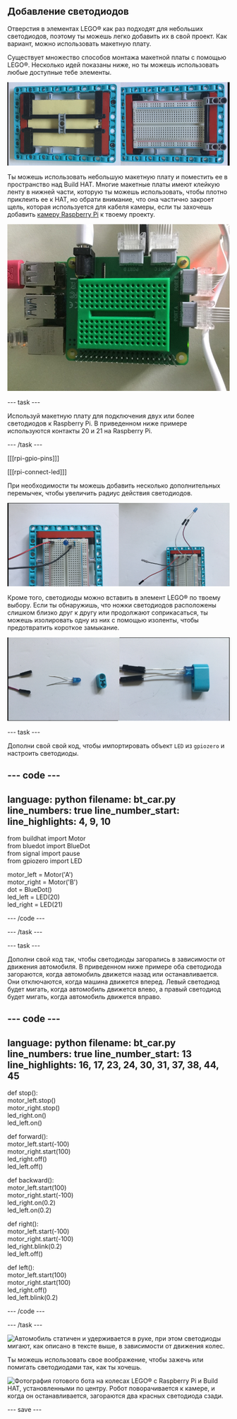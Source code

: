 ## Добавление светодиодов

Отверстия в элементах LEGO® как раз подходят для небольших светодиодов, поэтому ты можешь легко добавить их в свой проект. Как вариант, можно использовать макетную плату.

Существует множество способов монтажа макетной платы с помощью LEGO®. Несколько идей показаны ниже, но ты можешь использовать любые доступные тебе элементы.

![Фотография макетной платы половинного размера, установленной на пластину LEGO®. Он поддерживается балками LEGO® снизу, а затем вставлен в раму по бокам, чтобы верхняя поверхность, к которой подключены компоненты, оставалась свободной.](images/big-breadboard.png)

Ты можешь использовать небольшую макетную плату и поместить ее в пространство над Build HAT. Многие макетные платы имеют клейкую ленту в нижней части, которую ты можешь использовать, чтобы плотно приклеить ее к HAT, но обрати внимание, что она частично закроет щель, которая используется для кабеля камеры, если ты захочешь добавить [камеру Raspberry Pi](https://projects.raspberrypi.org/ru-RU/projects/getting-started-with-picamera) к твоему проекту.

![Фотография зеленой мини-макетной платы, установленной поверх Build HAT. Это хорошая посадка, но она закрывает прорезь для камеры, которая находится рядом с циллиндрическим разъемом на плате Build HAT.](images/breadboard_on_hat.jpg)

--- task ---

Используй макетную плату для подключения двух или более светодиодов к Raspberry Pi. В приведенном ниже примере используются контакты 20 и 21 на Raspberry Pi.

--- /task ---

[[[rpi-gpio-pins]]]

[[[rpi-connect-led]]]

При необходимости ты можешь добавить несколько дополнительных перемычек, чтобы увеличить радиус действия светодиодов.

![Две фотографии светодиодов, подключенных к макетной плате. Слева светодиод воткнут в макетную плату; справа он прикреплен с помощью проводов перемычек.](images/legtolegs2.png)

Кроме того, светодиоды можно вставить в элемент LEGO® по твоему выбору. Если ты обнаружишь, что ножки светодиодов расположены слишком близко друг к другу или продолжают соприкасаться, ты можешь изолировать одну из них с помощью изоленты, чтобы предотвратить короткое замыкание.

![Фотография светодиода, вставленного в лучевой элемент LEGO®.](images/ledsinlego.png)

--- task ---

Дополни свой свой код, чтобы импортировать объект `LED` из `gpiozero` и настроить светодиоды.

--- code ---
---
language: python
filename: bt_car.py
line_numbers: true
line_number_start: 
line_highlights: 4, 9, 10
---

from buildhat import Motor    
from bluedot import BlueDot    
from signal import pause     
from gpiozero import LED     

motor_left = Motor('A')     
motor_right = Motor('B')     
dot = BlueDot()     
led_left = LED(20)     
led_right = LED(21)  

--- /code ---

--- /task ---


--- task ---

Дополни свой код так, чтобы светодиоды загорались в зависимости от движения автомобиля. В приведенном ниже примере оба светодиода загораются, когда автомобиль движется назад или останавливается. Они отключаются, когда машина движется вперед. Левый светодиод будет мигать, когда автомобиль движется влево, а правый светодиод будет мигать, когда автомобиль движется вправо.

--- code ---
---
language: python
filename: bt_car.py
line_numbers: true
line_number_start: 13
line_highlights: 16, 17, 23, 24, 30, 31, 37, 38, 44, 45
---

def stop():    
      motor_left.stop()     
      motor_right.stop()    
      led_right.on()     
      led_left.on()


def forward():    
    motor_left.start(-100)    
    motor_right.start(100)    
    led_right.off()    
    led_left.off()    


def backward():    
    motor_left.start(100)    
    motor_right.start(-100)    
    led_right.on(0.2)    
    led_left.on(0.2)    


def right():    
    motor_left.start(-100)    
    motor_right.start(-100)    
    led_right.blink(0.2)    
    led_left.off()    


def left():    
    motor_left.start(100)    
    motor_right.start(100)    
    led_right.off()     
    led_left.blink(0.2)   
      
--- /code ---

--- /task ---

![Автомобиль статичен и удерживается в руке, при этом светодиоды мигают, как описано в тексте выше, в зависимости от движения колес.](images/led_indicators.gif)

Ты можешь использовать свое воображение, чтобы зажечь или помигать светодиодами так, как ты хочешь.

![Фотография готового бота на колесах LEGO® с Raspberry Pi и Build HAT, установленными по центру. Робот поворачивается к камере, и когда он останавливается, загораются два красных светодиода сзади.](images/brake_lights.gif)

--- save ---
